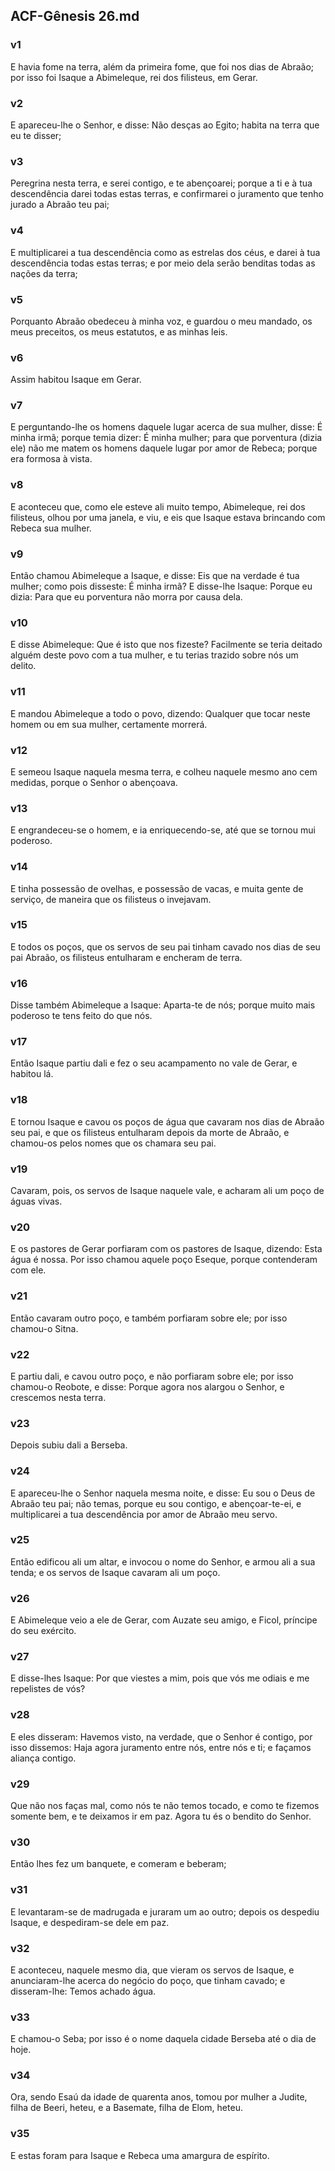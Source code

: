 ## ACF-Gênesis 26.md
### v1
 E havia fome na terra, além da primeira fome, que foi nos dias de Abraão; por isso foi Isaque a Abimeleque, rei dos filisteus, em Gerar.
### v2
 E apareceu-lhe o Senhor, e disse: Não desças ao Egito; habita na terra que eu te disser;
### v3
 Peregrina nesta terra, e serei contigo, e te abençoarei; porque a ti e à tua descendência darei todas estas terras, e confirmarei o juramento que tenho jurado a Abraão teu pai;
### v4
 E multiplicarei a tua descendência como as estrelas dos céus, e darei à tua descendência todas estas terras; e por meio dela serão benditas todas as nações da terra;
### v5
 Porquanto Abraão obedeceu à minha voz, e guardou o meu mandado, os meus preceitos, os meus estatutos, e as minhas leis.
### v6
 Assim habitou Isaque em Gerar.
### v7
 E perguntando-lhe os homens daquele lugar acerca de sua mulher, disse: É minha irmã; porque temia dizer: É minha mulher; para que porventura (dizia ele) não me matem os homens daquele lugar por amor de Rebeca; porque era formosa à vista.
### v8
 E aconteceu que, como ele esteve ali muito tempo, Abimeleque, rei dos filisteus, olhou por uma janela, e viu, e eis que Isaque estava brincando com Rebeca sua mulher.
### v9
 Então chamou Abimeleque a Isaque, e disse: Eis que na verdade é tua mulher; como pois disseste: É minha irmã? E disse-lhe Isaque: Porque eu dizia: Para que eu porventura não morra por causa dela.
### v10
 E disse Abimeleque: Que é isto que nos fizeste? Facilmente se teria deitado alguém deste povo com a tua mulher, e tu terias trazido sobre nós um delito.
### v11
 E mandou Abimeleque a todo o povo, dizendo: Qualquer que tocar neste homem ou em sua mulher, certamente morrerá.
### v12
 E semeou Isaque naquela mesma terra, e colheu naquele mesmo ano cem medidas, porque o Senhor o abençoava.
### v13
 E engrandeceu-se o homem, e ia enriquecendo-se, até que se tornou mui poderoso.
### v14
 E tinha possessão de ovelhas, e possessão de vacas, e muita gente de serviço, de maneira que os filisteus o invejavam.
### v15
 E todos os poços, que os servos de seu pai tinham cavado nos dias de seu pai Abraão, os filisteus entulharam e encheram de terra.
### v16
 Disse também Abimeleque a Isaque: Aparta-te de nós; porque muito mais poderoso te tens feito do que nós.
### v17
 Então Isaque partiu dali e fez o seu acampamento no vale de Gerar, e habitou lá.
### v18
 E tornou Isaque e cavou os poços de água que cavaram nos dias de Abraão seu pai, e que os filisteus entulharam depois da morte de Abraão, e chamou-os pelos nomes que os chamara seu pai.
### v19
 Cavaram, pois, os servos de Isaque naquele vale, e acharam ali um poço de águas vivas.
### v20
 E os pastores de Gerar porfiaram com os pastores de Isaque, dizendo: Esta água é nossa. Por isso chamou aquele poço Eseque, porque contenderam com ele.
### v21
 Então cavaram outro poço, e também porfiaram sobre ele; por isso chamou-o Sitna.
### v22
 E partiu dali, e cavou outro poço, e não porfiaram sobre ele; por isso chamou-o Reobote, e disse: Porque agora nos alargou o Senhor, e crescemos nesta terra.
### v23
 Depois subiu dali a Berseba.
### v24
 E apareceu-lhe o Senhor naquela mesma noite, e disse: Eu sou o Deus de Abraão teu pai; não temas, porque eu sou contigo, e abençoar-te-ei, e multiplicarei a tua descendência por amor de Abraão meu servo.
### v25
 Então edificou ali um altar, e invocou o nome do Senhor, e armou ali a sua tenda; e os servos de Isaque cavaram ali um poço.
### v26
 E Abimeleque veio a ele de Gerar, com Auzate seu amigo, e Ficol, príncipe do seu exército.
### v27
 E disse-lhes Isaque: Por que viestes a mim, pois que vós me odiais e me repelistes de vós?
### v28
 E eles disseram: Havemos visto, na verdade, que o Senhor é contigo, por isso dissemos: Haja agora juramento entre nós, entre nós e ti; e façamos aliança contigo.
### v29
 Que não nos faças mal, como nós te não temos tocado, e como te fizemos somente bem, e te deixamos ir em paz. Agora tu és o bendito do Senhor.
### v30
 Então lhes fez um banquete, e comeram e beberam;
### v31
 E levantaram-se de madrugada e juraram um ao outro; depois os despediu Isaque, e despediram-se dele em paz.
### v32
 E aconteceu, naquele mesmo dia, que vieram os servos de Isaque, e anunciaram-lhe acerca do negócio do poço, que tinham cavado; e disseram-lhe: Temos achado água.
### v33
 E chamou-o Seba; por isso é o nome daquela cidade Berseba até o dia de hoje.
### v34
 Ora, sendo Esaú da idade de quarenta anos, tomou por mulher a Judite, filha de Beeri, heteu, e a Basemate, filha de Elom, heteu.
### v35
 E estas foram para Isaque e Rebeca uma amargura de espírito.
